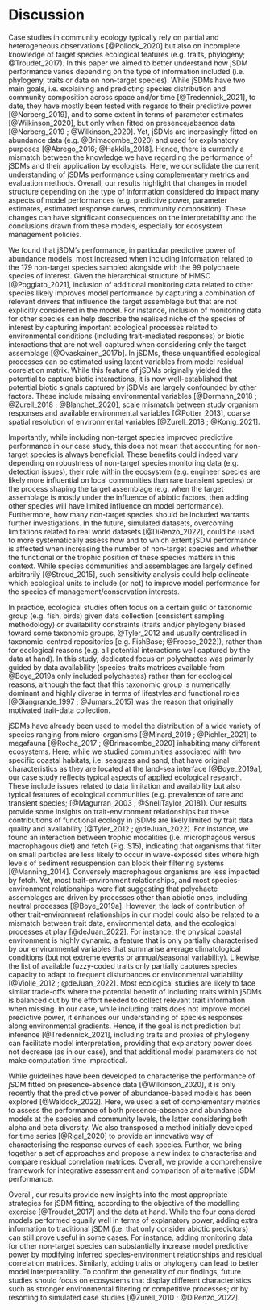 # Discussion

Case studies in community ecology typically rely on partial and heterogeneous observations  [@Pollock_2020] but also on incomplete knowledge of target species ecological features (e.g. traits, phylogeny; @Troudet_2017). In this paper we aimed to better understand how jSDM performance varies depending on the type of information included (i.e. phylogeny, traits or data on non-target species). While jSDMs have two main goals, i.e. explaining and predicting species distribution and community composition across space and/or time [@Tredennick_2021], to date, they have mostly been tested with regards to their predictive power [@Norberg_2019], and to some extent in terms of parameter estimates [@Wilkinson_2020], but only when fitted on presence/absence data [@Norberg_2019 ; @Wilkinson_2020]. Yet, jSDMs are increasingly fitted on abundance data (e.g. @Brimacombe_2020) and used for explanatory purposes [@Abrego_2016; @Hakkila_2018]. Hence, there is currently a mismatch between the knowledge we have regarding the performance of jSDMs and their application by ecologists. Here, we consolidate the current understanding of jSDMs performance using complementary metrics and evaluation methods. Overall, our results highlight that changes in model structure depending on the type of information considered do impact many aspects of model performances (e.g. predictive power, parameter estimates, estimated response curves, community composition). These changes can have significant consequences on the interpretability and the conclusions drawn from these models, especially for ecosystem management policies.

We found that jSDM’s performance, in particular predictive power of abundance models, most increased when including information related to the 179 non-target species sampled alongside with the 99 polychaete species of interest. Given the hierarchical structure of HMSC [@Poggiato_2021], inclusion of additional monitoring data related to other species likely improves model performance by capturing a combination of relevant drivers that influence the target assemblage but that are not explicitly considered in the model. For instance, inclusion of monitoring data for other species can help describe the realised niche of the species of interest by capturing important ecological processes related to  environmental conditions (including trait-mediated responses) or biotic interactions that are not well captured when considering only the target assemblage [@Ovaskainen_2017b]. In jSDMs, these unquantified ecological processes can be estimated using latent variables from model residual correlation matrix. While this feature of jSDMs originally yielded the potential to capture biotic interactions, it is now well-established that potential biotic signals captured by jSDMs are largely confounded by other factors. These include missing environmental variables [@Dormann_2018 ; @Zurell_2018 ; @Blanchet_2020], scale mismatch between study organism responses and available environmental variables [@Potter_2013], coarse spatial resolution of environmental variables [@Zurell_2018 ; @Konig_2021].

Importantly, while including non-target species improved predictive performance in our case study, this does not mean that accounting for non-target species is always beneficial. These benefits could indeed vary depending on robustness of non-target species monitoring data (e.g. detection issues), their role within the ecosystem (e.g. engineer species are likely more influential on local communities than rare transient species) or the process shaping the target assemblage (e.g. when the target assemblage is mostly under the influence of abiotic factors, then adding other species will have limited influence on model performance). Furthermore, how many non-target species should be included warrants further investigations. In the future, simulated datasets, overcoming limitations related to real world datasets [@DiRenzo_2022], could be used to  more systematically assess how and to which extent jSDM performance is affected when increasing the number of non-target species and whether the functional or the trophic position of these species matters in this context. While species communities and assemblages are largely defined arbitrarily [@Stroud_2015], such sensitivity analysis could help delineate which ecological units to include (or not) to improve model performance for the species of management/conservation interests.

In practice, ecological studies often focus on a certain guild or taxonomic group (e.g. fish, birds) given data collection (consistent sampling methodology) or availability constraints (traits and/or phylogeny biased toward some taxonomic groups, @Tyler_2012 and usually centralised in taxonomic-centred repositories [e.g. FishBase; @Froese_2022]), rather than for ecological reasons (e.g. all potential interactions well captured by the data at hand). In this study, dedicated focus on polychaetes was primarily guided by data availability (species-traits matrices available from @Boye_2019a only included polychaetes) rather than for ecological reasons, although the fact that this taxonomic group is numerically dominant and highly diverse in terms of lifestyles and functional roles [@Giangrande_1997 ; @Jumars_2015] was the reason that originally motivated trait-data collection.

jSDMs have already been used to model the distribution of a wide variety of species ranging from micro-organisms [@Minard_2019 ; @Pichler_2021] to megafauna [@Rocha_2017 ; @Brimacombe_2020] inhabiting many different ecosystems. Here, while we studied communities associated with two specific coastal habitats, i.e. seagrass and sand, that have original characteristics as they are located at the land-sea interface [@Boye_2019a], our case study reflects typical aspects of applied ecological research. These include issues related to data limitation and availability but also typical features of ecological communities (e.g. prevalence of rare and transient species; [@Magurran_2003 ; @SnellTaylor_2018]). Our results provide some insights on trait-environment relationships but these contributions of functional ecology in jSDMs are likely limited by trait data quality and availability [@Tyler_2012 ; @deJuan_2022]. For instance, we found an interaction between trophic modalities (i.e. microphagous versus macrophagous diet) and fetch (Fig. S15), indicating that organisms that filter on small particles are less likely to occur in wave-exposed sites where high levels of sediment resuspension can block their filtering systems [@Manning_2014]. Conversely macrophagous organisms are less impacted by fetch. Yet, most trait-environment relationships, and most species-environment relationships were flat suggesting that polychaete assemblages are driven by processes other than abiotic ones, including neutral processes [@Boye_2019a]. However, the lack of contribution of other trait-environment relationships in our model could also be related to a mismatch between trait data, environmental data, and the ecological processes at play [@deJuan_2022]. For instance, the physical coastal environment is highly dynamic; a feature that is only partially characterised by our environmental variables that summarise average climatological conditions (but not extreme events or annual/seasonal variability). Likewise, the list of available fuzzy-coded traits only partially captures species capacity to adapt to frequent disturbances or environmental variability [@Violle_2012 ; @deJuan_2022]. Most ecological studies are likely to face similar trade-offs where the potential benefit of including traits within jSDMs is balanced out by the effort needed to collect relevant trait information when missing. In our case, while including traits does not improve model predictive power, it enhances our  understanding of species responses along environmental gradients. Hence, if the goal is not prediction but inference [@Tredennick_2021], including traits and proxies of phylogeny can facilitate model interpretation, providing that explanatory power does not decrease (as in our case), and that additional model parameters do not make computation time impractical.

While guidelines have been developed to characterise the performance of jSDM fitted on  presence-absence data [@Wilkinson_2020], it is only recently that the predictive power of abundance-based models has been explored [@Waldock_2022]. Here, we used a set of complementary metrics to assess the performance of both presence-absence and abundance models at the species and community levels, the latter considering both alpha and beta diversity. We also transposed a method initially developed for time series [@Rigal_2020] to provide an innovative way of characterising the response curves of each species. Further, we bring together a set of approaches and propose a new index to characterise and compare residual correlation matrices. Overall, we provide a comprehensive framework for integrative assessment and comparison of alternative jSDM performance.

Overall, our results provide new insights into the most appropriate strategies for jSDM fitting, according to the objective of the modelling exercise [@Troudet_2017] and the data at hand. While the four considered models performed equally well in terms of explanatory power, adding extra information to traditional jSDM (i.e. that only consider abiotic predictors) can still prove useful in some cases. For instance, adding monitoring data for other non-target species can substantially increase model predictive power by modifying inferred species-environment relationships and residual correlation matrices. Similarly, adding traits or phylogeny can lead to better model interpretability. To confirm the generality of our findings, future studies should focus on ecosystems that display different characteristics such as stronger environmental filtering or competitive processes; or by resorting to simulated case studies [@Zurell_2010 ; @DiRenzo_2022].